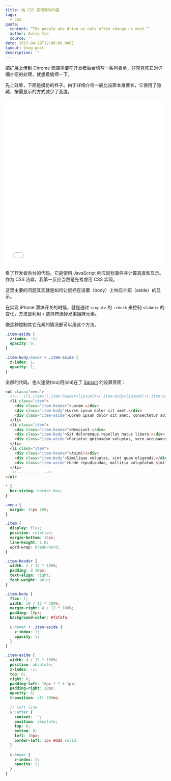 ```yaml
---
title: 纯 CSS 实现浮动介绍
tags:
  - CSS
quote:
  content: “The people who drive us nuts often change us most.”
  author: Auliq Ice
  source: ''
date: 2017-04-29T12:00:00.000Z
layout: blog-post
description: ''
---
```


把扩展上传到 Chrome 商店需要在开发者后台填写一系列表单，非常喜欢它对详细介绍的处理，就想着偷师一下。

先上效果，下面是模仿的样子。由于详细介绍一般比设置本身要长，它使用了隐藏、按需显示的方式减少了高度。

<p>
  <iframe height='522' scrolling='no' title='Pure CSS Relative Aside' src='//codepen.io/straybugs/embed/JNWMmW/?height=522&theme-id=0&default-tab=result&embed-version=2' frameborder='no' allowtransparency='true' allowfullscreen='true' style='width: 100%; height: 522px;'>See the Pen <a href='https://codepen.io/straybugs/pen/JNWMmW/'>Pure CSS Relative Aside</a> by CRIMX (<a href='http://codepen.io/straybugs'>@straybugs</a>) on <a href='http://codepen.io'>CodePen</a>.
  </iframe>
</p>

看了开发者后台的代码，它是使用 JavaScript 响应鼠标事件并计算高度和显示。作为 CSS 洁癖，我第一反应当然是先考虑用 CSS 实现。

这里主要的问题其实就是如何让鼠标在设置（body）上响应介绍（aside）的显示。

在实现 iPhone 滑块开关的时候，就是通过 `<input>` 的 `:check` 来控制 `<label>` 的变化，方法是利用 `+` 选择符选择兄弟姐妹元素。

像这种控制其它元素的情况都可以用这个方法。

```css
.item-aside {
  z-index: -1;
  opacity: 0;
}

.item-body:hover + .item-aside {
  z-index: 1;
  opacity: 1;
}
```

全部的代码，也火速使(tou)用(shi)在了 [Saladit](http://www.crimx.com/crx-saladict/) 的设置界面：

```html
<ul class="menu">
  <!--  (li.item>((.item-header>lipsum1)+(.item-body>lipsum5)+(.item-aside>lipsum10)))*10  -->
  <li class="item">
    <div class="item-header">Lorem.</div>
    <div class="item-body">Lorem ipsum dolor sit amet.</div>
    <div class="item-aside">Lorem ipsum dolor sit amet, consectetur adipisicing elit. Fugiat, vitae.</div>
  </li>
  <li class="item">
    <div class="item-header">Nesciunt.</div>
    <div class="item-body">Sit doloremque repellat natus libero.</div>
    <div class="item-aside">Pariatur quibusdam voluptas, vero accusamus itaque. Neque magni autem sunt.</div>
  </li>
  <li class="item">
    <div class="item-header">Animi!</div>
    <div class="item-body">Similique voluptas, sint quam eligendi.</div>
    <div class="item-aside">Unde repudiandae, mollitia voluptatum similique repellendus eum. Ut, quae! Deleniti.</div>
  </li>
   <!--  ......  -->
</ul>
```

```scss
* {
  box-sizing: border-box;
}

.menu {
  margin: 15px 10%;
}

.item {
  display: flex;
  position: relative;
  margin-bottom: 15px;
  line-height: 1.6;
  word-wrap: break-word;
}

.item-header {
  width: 2 / 12 * 100%;
  padding: 0 10px;
  text-align: right;
  font-weight: bold;
}

.item-body {
  flex: 1;
  width: 10 / 12 * 100%;
  margin-right: 4 / 12 * 100%;
  padding: 10px;
  background-color: #fafafa;
  
  &:hover + .item-aside {
    z-index: 1;
    opacity: 1;
  }
}

.item-aside {
  width: 4 / 12 * 100%;
  position: absolute;
  z-index: -1;
  top: 0;
  right: 0;
  padding-left: 10px * 2 + 1px;
  padding-right: 10px;
  opacity: 0;
  transition: all 400ms;
  
  // left line
  &::after {
    content: '';
    position: absolute;
    top: 0;
    bottom: 0;
    left: 10px;
    border-left: 1px #ddd solid;
  }
  
  &:hover {
    z-index: 1;
    opacity: 1;
  }
}
```


